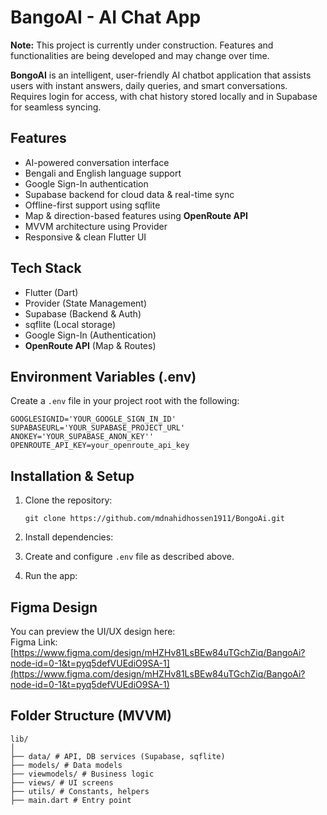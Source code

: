 # BangoAI - AI Chat App

**Note:** This project is currently under construction. Features and functionalities are being developed and may change over time.

**BongoAI** is an intelligent, user-friendly AI chatbot application that assists users with instant answers, daily queries, and smart conversations. Requires login for access, with chat history stored locally and in Supabase for seamless syncing.


## Features

- AI-powered conversation interface  
- Bengali and English language support  
- Google Sign-In authentication  
- Supabase backend for cloud data & real-time sync  
- Offline-first support using sqflite  
- Map & direction-based features using **OpenRoute API**  
- MVVM architecture using Provider  
- Responsive & clean Flutter UI  



## Tech Stack

- Flutter (Dart)  
- Provider (State Management)  
- Supabase (Backend & Auth)  
- sqflite (Local storage)  
- Google Sign-In (Authentication)  
- **OpenRoute API** (Map & Routes)  



## Environment Variables (.env)

Create a `.env` file in your project root with the following:

~~~
GOOGLESIGNID='YOUR_GOOGLE_SIGN_IN_ID'
SUPABASEURL='YOUR_SUPABASE_PROJECT_URL'
ANOKEY='YOUR_SUPABASE_ANON_KEY''
OPENROUTE_API_KEY=your_openroute_api_key
~~~

## Installation & Setup

1. Clone the repository:
   ~~~
   git clone https://github.com/mdnahidhossen1911/BongoAi.git
   ~~~
   
2. Install dependencies:

3. Create and configure `.env` file as described above.

4. Run the app:

## Figma Design

You can preview the UI/UX design here:  
Figma Link: [https://www.figma.com/design/mHZHv81LsBEw84uTGchZiq/BangoAi?node-id=0-1&t=pyq5defVUEdiO9SA-1](https://www.figma.com/design/mHZHv81LsBEw84uTGchZiq/BangoAi?node-id=0-1&t=pyq5defVUEdiO9SA-1)


## Folder Structure (MVVM)

~~~
lib/
│
├── data/ # API, DB services (Supabase, sqflite)
├── models/ # Data models
├── viewmodels/ # Business logic
├── views/ # UI screens
├── utils/ # Constants, helpers
├── main.dart # Entry point
~~~





